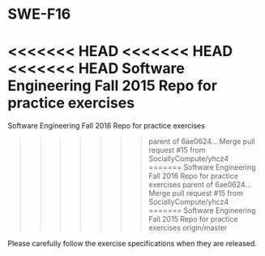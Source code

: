 # SWE-F16
<<<<<<< HEAD
<<<<<<< HEAD
<<<<<<< HEAD
Software Engineering Fall 2015 Repo for practice exercises
=======
Software Engineering Fall 2016 Repo for practice exercises
>>>>>>> parent of 6ae0624... Merge pull request #15 from SociallyCompute/yhcz4
=======
Software Engineering Fall 2016 Repo for practice exercises
>>>>>>> parent of 6ae0624... Merge pull request #15 from SociallyCompute/yhcz4
=======
Software Engineering Fall 2015 Repo for practice exercises
>>>>>>> origin/master

Please carefully follow the exercise specifications when they are released.

